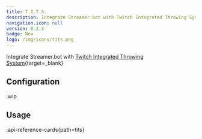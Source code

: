 ```yaml
---
title: T.I.T.S.
description: Integrate Streamer.bot with Twitch Integrated Throwing System
navigation.icon: null
version: 0.2.3
badge: New
logo: /img/icons/tits.png
---
```


Integrate Streamer.bot with [Twitch Integrated Throwing System](https://remasuri3.itch.io/tits){target=_blank}

## Configuration
:wip

## Usage
:api-reference-cards{path=tits}